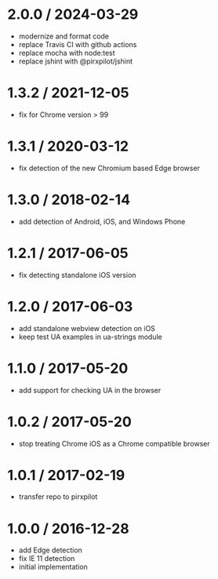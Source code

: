 
2.0.0 / 2024-03-29
==================

 * modernize and format code
 * replace Travis CI with github actions
 * replace mocha with node:test
 * replace jshint with @pirxpilot/jshint

1.3.2 / 2021-12-05
==================

 * fix for Chrome version > 99

1.3.1 / 2020-03-12
==================

 * fix detection of the new Chromium based Edge browser

1.3.0 / 2018-02-14
==================

 * add detection of Android, iOS, and Windows Phone

1.2.1 / 2017-06-05
==================

 * fix detecting standalone iOS version

1.2.0 / 2017-06-03
==================

 * add standalone webview detection on iOS
 * keep test UA examples in ua-strings module

1.1.0 / 2017-05-20
==================

 * add support for checking UA in the browser

1.0.2 / 2017-05-20
==================

 * stop treating Chrome iOS as a Chrome compatible browser

1.0.1 / 2017-02-19
==================

 * transfer repo to pirxpilot

1.0.0 / 2016-12-28
==================

 * add Edge detection
 * fix IE 11 detection
 * initial implementation
